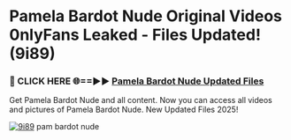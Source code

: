 # Pamela Bardot Nude Original Videos 0nlyFans Leaked - Files Updated! (9i89)

<h3>🔴 CLICK HERE 🌐==►► <a href="https://tinyurl.com/yrmya6cz" rel="nofollow">Pamela Bardot Nude Updated Files</a></h3>

Get Pamela Bardot Nude and all content. Now you can access all videos and pictures of Pamela Bardot Nude. New Updated Files 2025!

[![9i89](https://i.imgur.com/FMdXYCs.gif)](https://tinyurl.com/yrmya6cz)
pam bardot nude